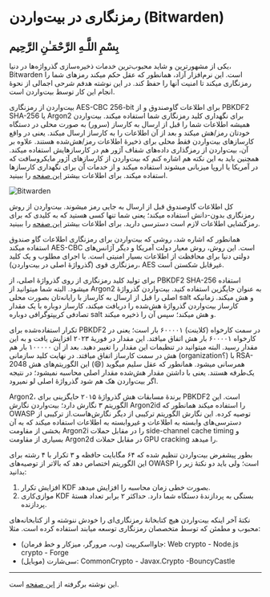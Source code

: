 # رمزنگاری در بیت‌واردن (Bitwarden)
## بِسْمِ اللَّـهِ الرَّحْمَـٰنِ الرَّحِيم
یکی از مشهورترین و شاید محبوب‌ترین خدمات ذخیره‌سازی گذرواژه‌ها در دنیا، Bitwarden است. این نرم‌افزار آزاد، همانطور که عقل حکم میکند رمز‌های شما را رمزنگاری میکند تا امنیت آنها را حفظ کند. در این نوشته هدفم شرحی اجمالی از نحوهٔ انجام این کار توسط بیت‌واردن است.

بیت‌واردن از رمزنگاری AES-CBC 256-bit برای اطلاعات گاوصندوق و از PBKDF2 SHA-256 یا Argon2 برای نگهداری کلید رمزنگاری شما استفاده میکند. بیت‌واردن همیشه اطلاعات شما را قبل از ارسال به کارساز (سرور) به صورت محلی در دستگاه خودتان رمز/هش میکند و بعد از آن اطلاعات را به کارساز ارسال میکند. یعنی در واقع کارسازهای بیت‌واردن فقط محلی برای ذخیرهٔ اطلاعات رمز/هش‌شده هستند. علاوه بر آن، بیت‌واردن از رمزگذاری داده‌های شفاف آژور هم در کارسازهایش استفاده میکند. همچنین باید به این نکته‌ هم اشاره کنم که بیت‌واردن از کارسازهای آژور مایکروسافت که در آمریکا یا اروپا میزبانی میشوند استفاده میکند و از خدمات آن برای نگهداری کارسازها استفاده میکند. برای اطلاعات بیشتر [این صفحه](https://bitwarden.com/help/data-storage/) را ببینید.

![Bitwarden](https://upload.wikimedia.org/wikipedia/commons/d/d0/Bitwarden_Desktop_MacOS.png)

کل اطلاعات گاوصندوق قبل از ارسال به جایی رمز میشوند. بیت‌واردن از روش رمزنگاری بدون-دانش استفاده میکند؛ یعنی شما تنها کسی هستید که به کلیدی که برای رمزگشایی اطلاعات لازم است دسترسی دارید. برای اطلاعات بیشتر [این صفحه](https://bitwarden.com/help/bitwarden-security-white-paper/#how-vault-items-are-secured) را ببینید.

همانطور که اشاره شد، روشی که بیت‌واردن برای رمزنگاری اطلاعات گاو صندوق استفاده میکند AES-CBC است. این روش، روش معیار دولت آمریکا و دیگر آژانس‌های دولتی دنیا برای محافظت از اطلاعات بسیار امنیتی است. با اجرای مطلوب و یک کلید رمزنگاری قوی (گذرواژهٔ اصلی در بیت‌واردن)، AES غیرقابل شکستن است.

برای تولید کلید رمزنگاری از روی گذرواژهٔ اصلی، از PBKDF2 SHA-256 استفاده میشود. البته شما میتوانید از Argon2 به عنوان جایگزین استفاده کنید. بیت‌واردن گذرواژهٔ اصلی را قبل از ارسال به کارساز با رایانه‌تان بصورت محلی salt و هش میکند. زمانیکه کارساز بیت‌واردن گذرواژهٔ هش‌شده را دریافت میکند، کارساز دوباره با یک مقدار تصادفی کریپتوگرافی دوباره salt و هش میکند؛ سپس آن را ذخیره میکند.

تکرار استفاده‌شده برای PBKDF2 در سمت کارخواه (کلاینت) ۶۰۰۰۰۱ بار است؛ یعنی در کارخواه ۶۰۰۰۰۱ بار هش اتفاق میافتد. این مقدار در فوریهٔ ۲۰۲۳ افزایش یافت و به این مقدار رسید. البته میتوانید در تنظیمات این مقدار را تغییر دهید. بعد از آن ۱۰۰۰۰۰ بار هم هش در سمت کارساز اتفاق میافتد. در نهایت کلید سازمانی (organization؟) با RSA-2048 همرسانی میشود. همانطور که عقل سلیم میگوید (😄) این الگوریتم‌های هش یک‌طرفه هستند. یعنی با داشتن مقدار هش‌شده مقدار اصلی محاسبه نمیشود؛ در نتیجه اگر بیت‌واردن هک هم شود گذرواژهٔ اصلی لو نمیرود.

Argon2، برندهٔ مسابقات هش گذرواژهٔ ۲۰۱۵ حایگزینی برای PBKDF2 است. این الگوریتم ۳ نگارش دارد؛ بیت‌واردن نگارش Argon2id را استفاده میکند همانطور که OWASP توصیه کرده. این نگارش الگوریتم ترکیبی از دیگر نگارش‌هاست.از ترکیبی از دسترسی‌های وابسته به اطلاعات و غیروابسته به اطلاعات استفاده میکند که به آن بخشی از مقاومت Argon2i را در مقابل حملات side-channel cache timing و بسیاری از مقاومت Argon2d  در مقابل حملات GPU cracking را میدهد.

بطور پیشفرض بیت‌واردن تنظیم شده که ۶۴ مگابایت حافظه و ۳ تکرار با ۴ رشته برای این الگوریتم اختصاص دهد که بالاتر از توصیه‌های OWASP است؛ ولی باید دو نکتهٔ زیر را بدانید:
1. افزایش تکرار KDF بصورت خطی زمان محاسبه را افزایش میدهد.
2. موازی‌کاری KDF بستگی به پردازندهٔ دستگاه شما دارد. حداکثر ۲ برابر تعداد هستهٔ پردازنده.

نکتهٔ آخر اینکه بیت‌واردن هیچ کتابخانهٔ رمزنگاری‌ای را خودش ننوشته و از کتابخانه‌های محبوب و مطمئن که توسط متخصصان رمزنگاری توسعه میابند استفاده کرده است. مثلا:
- جاوااسکریپت (وب، مرورگر، میزکار و خط فرمان): Web crypto - Node.js crypto - Forge
- سی‌شارت (موبایل): CommonCrypto - Javax.Crypto -BouncyCastle

---
این نوشته برگرفته از [این صفحه](https://bitwarden.com/help/what-encryption-is-used/) است.